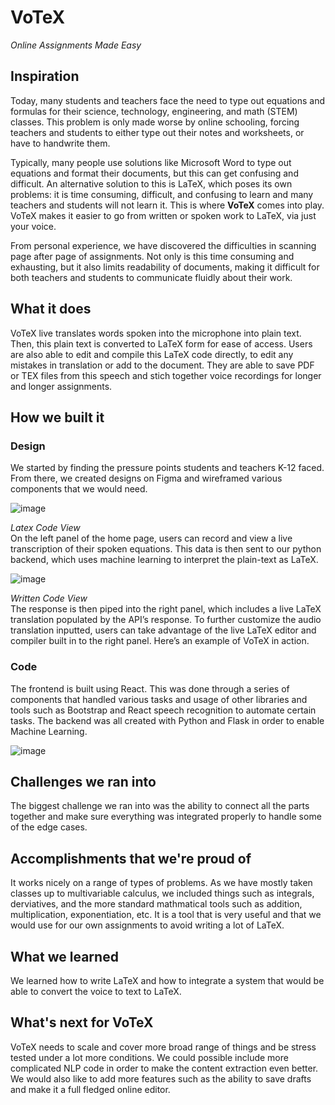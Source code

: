 # VoTeX
*Online Assignments Made Easy*

## Inspiration

Today, many students and teachers face the need to type out equations and formulas for their science, technology, engineering, and math (STEM) classes. This problem is only made worse by online schooling, forcing teachers and students to either type out their notes and worksheets, or have to handwrite them. 

Typically, many people use solutions like Microsoft Word to type out equations and format their documents, but this can get confusing and difficult. An alternative solution to this is LaTeX, which poses its own problems: it is time consuming, difficult, and confusing to learn and many teachers and students will not learn it. This is where **VoTeX** comes into play. VoTeX makes it easier to go from written or spoken work to LaTeX, via just your voice. 

From personal experience, we have discovered the difficulties in scanning page after page of assignments. Not only is this time consuming and exhausting, but it also limits readability of documents, making it difficult for both teachers and students to communicate fluidly about their work.

## What it does

VoTeX live translates words spoken into the microphone into plain text. Then, this plain text is converted to LaTeX form for ease of access. Users are also able to edit and compile this LaTeX code directly, to edit any mistakes in translation or add to the document. They are able to save PDF or TEX files from this speech and stich together voice recordings for longer and longer assignments. 

## How we built it

### Design
We started by finding the pressure points students and teachers K-12 faced. From there, we created designs on Figma and wireframed various components that we would need.


![image](https://github.com/jasmine-dragons/VoTeX/raw/main/assets/latex-code.png)

*Latex Code View*  
On the left panel of the home page, users can record and view a live transcription of their spoken equations. This data is then sent to our python backend, which uses machine learning to interpret the plain-text as LaTeX.

![image](https://raw.githubusercontent.com/jasmine-dragons/VoTeX/main/assets/written-format.png)

*Written Code View*  
The response is then piped into the right panel, which includes a live LaTeX translation populated by the API’s response. To further customize the audio translation inputted, users can take advantage of the live LaTeX editor and compiler built in to the right panel. Here’s an example of VoTeX in action.

### Code
The frontend is built using React. This was done through a series of components that handled various tasks and usage of other libraries and tools such as Bootstrap and React speech recognition to automate certain tasks. The backend was all created with Python and Flask in order to enable Machine Learning.  

![image](https://user-images.githubusercontent.com/66970460/112744619-8833fd00-8f56-11eb-85b6-95a198aa12c0.png)


## Challenges we ran into
The biggest challenge we ran into was the ability to connect all the parts together and make sure everything was integrated properly to handle some of the edge cases. 

## Accomplishments that we're proud of
It works nicely on a range of types of problems. As we have mostly taken classes up to multivariable calculus, we included things such as integrals, derviatives, and the more standard mathmatical tools such as addition, multiplication, exponentiation, etc. It is a tool that is very useful and that we would use for our own assignments to avoid writing a lot of LaTeX.

## What we learned
We learned how to write LaTeX and how to integrate a system that would be able to convert the voice to text to LaTeX.

## What's next for VoTeX
VoTeX needs to scale and cover more broad range of things and be stress tested under a lot more conditions. We could possible include more complicated NLP code in order to make the content extraction even better. We would also like to add more features such as the ability to save drafts and make it a full fledged online editor.
